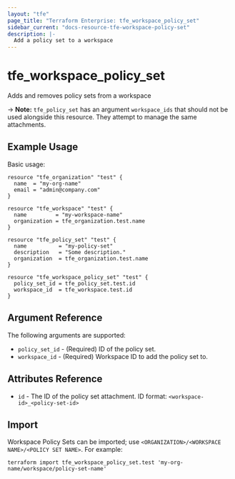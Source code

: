 ```yaml
---
layout: "tfe"
page_title: "Terraform Enterprise: tfe_workspace_policy_set"
sidebar_current: "docs-resource-tfe-workspace-policy-set"
description: |-
  Add a policy set to a workspace
---
```


# tfe_workspace_policy_set

Adds and removes policy sets from a workspace

-> **Note:** `tfe_policy_set` has an argument `workspace_ids` that should not be used alongside this resource. They attempt to manage the same attachments.

## Example Usage

Basic usage:

```hcl
resource "tfe_organization" "test" {
  name  = "my-org-name"
  email = "admin@company.com"
}

resource "tfe_workspace" "test" {
  name         = "my-workspace-name"
  organization = tfe_organization.test.name
}

resource "tfe_policy_set" "test" {
  name          = "my-policy-set"
  description   = "Some description."
  organization  = tfe_organization.test.name
}

resource "tfe_workspace_policy_set" "test" {
  policy_set_id = tfe_policy_set.test.id
  workspace_id  = tfe_workspace.test.id
}
```

## Argument Reference

The following arguments are supported:

* `policy_set_id` - (Required) ID of the policy set.
* `workspace_id` - (Required) Workspace ID to add the policy set to.

## Attributes Reference

* `id` - The ID of the policy set attachment. ID format: `<workspace-id>_<policy-set-id>`

## Import

Workspace Policy Sets can be imported; use `<ORGANIZATION>/<WORKSPACE NAME>/<POLICY SET NAME>`. For example:

```shell
terraform import tfe_workspace_policy_set.test 'my-org-name/workspace/policy-set-name'
```
